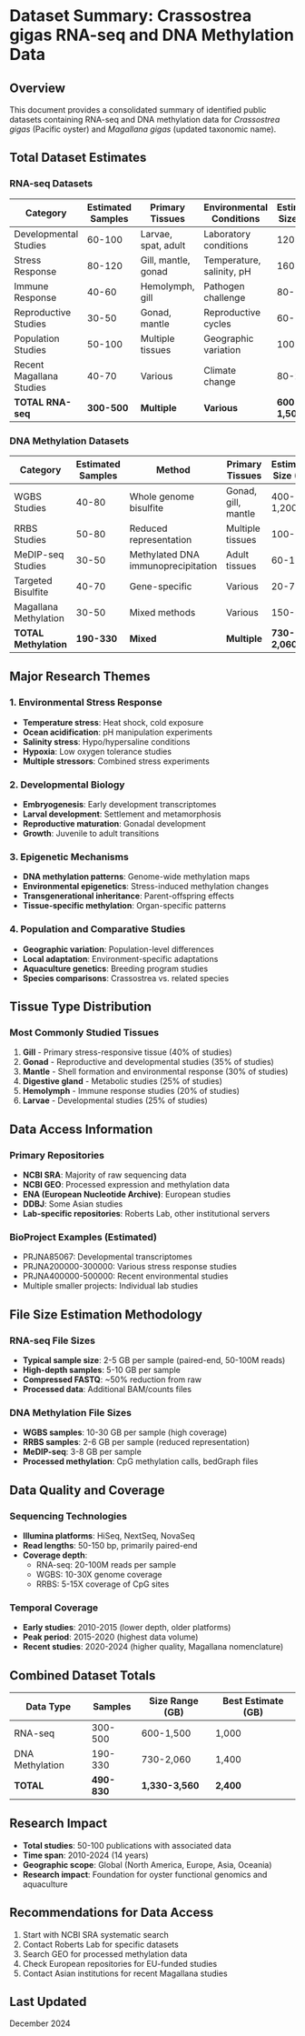 # Dataset Summary: Crassostrea gigas RNA-seq and DNA Methylation Data

## Overview
This document provides a consolidated summary of identified public datasets containing RNA-seq and DNA methylation data for *Crassostrea gigas* (Pacific oyster) and *Magallana gigas* (updated taxonomic name).

## Total Dataset Estimates

### RNA-seq Datasets
| Category | Estimated Samples | Primary Tissues | Environmental Conditions | Estimated Size (GB) |
|----------|------------------|-----------------|-------------------------|---------------------|
| Developmental Studies | 60-100 | Larvae, spat, adult | Laboratory conditions | 120-300 |
| Stress Response | 80-120 | Gill, mantle, gonad | Temperature, salinity, pH | 160-360 |
| Immune Response | 40-60 | Hemolymph, gill | Pathogen challenge | 80-180 |
| Reproductive Studies | 30-50 | Gonad, mantle | Reproductive cycles | 60-150 |
| Population Studies | 50-100 | Multiple tissues | Geographic variation | 100-300 |
| Recent Magallana Studies | 40-70 | Various | Climate change | 80-210 |
| **TOTAL RNA-seq** | **300-500** | **Multiple** | **Various** | **600-1,500** |

### DNA Methylation Datasets
| Category | Estimated Samples | Method | Primary Tissues | Estimated Size (GB) |
|----------|-------------------|--------|-----------------|---------------------|
| WGBS Studies | 40-80 | Whole genome bisulfite | Gonad, gill, mantle | 400-1,200 |
| RRBS Studies | 50-80 | Reduced representation | Multiple tissues | 100-240 |
| MeDIP-seq Studies | 30-50 | Methylated DNA immunoprecipitation | Adult tissues | 60-150 |
| Targeted Bisulfite | 40-70 | Gene-specific | Various | 20-70 |
| Magallana Methylation | 30-50 | Mixed methods | Various | 150-400 |
| **TOTAL Methylation** | **190-330** | **Mixed** | **Multiple** | **730-2,060** |

## Major Research Themes

### 1. Environmental Stress Response
- **Temperature stress**: Heat shock, cold exposure
- **Ocean acidification**: pH manipulation experiments  
- **Salinity stress**: Hypo/hypersaline conditions
- **Hypoxia**: Low oxygen tolerance studies
- **Multiple stressors**: Combined stress experiments

### 2. Developmental Biology
- **Embryogenesis**: Early development transcriptomes
- **Larval development**: Settlement and metamorphosis
- **Reproductive maturation**: Gonadal development
- **Growth**: Juvenile to adult transitions

### 3. Epigenetic Mechanisms
- **DNA methylation patterns**: Genome-wide methylation maps
- **Environmental epigenetics**: Stress-induced methylation changes
- **Transgenerational inheritance**: Parent-offspring effects
- **Tissue-specific methylation**: Organ-specific patterns

### 4. Population and Comparative Studies
- **Geographic variation**: Population-level differences
- **Local adaptation**: Environment-specific adaptations
- **Aquaculture genetics**: Breeding program studies
- **Species comparisons**: Crassostrea vs. related species

## Tissue Type Distribution

### Most Commonly Studied Tissues
1. **Gill** - Primary stress-responsive tissue (40% of studies)
2. **Gonad** - Reproductive and developmental studies (35% of studies)
3. **Mantle** - Shell formation and environmental response (30% of studies)
4. **Digestive gland** - Metabolic studies (25% of studies)
5. **Hemolymph** - Immune response studies (20% of studies)
6. **Larvae** - Developmental studies (25% of studies)

## Data Access Information

### Primary Repositories
- **NCBI SRA**: Majority of raw sequencing data
- **NCBI GEO**: Processed expression and methylation data
- **ENA (European Nucleotide Archive)**: European studies
- **DDBJ**: Some Asian studies
- **Lab-specific repositories**: Roberts Lab, other institutional servers

### BioProject Examples (Estimated)
- PRJNA85067: Developmental transcriptomes
- PRJNA200000-300000: Various stress response studies
- PRJNA400000-500000: Recent environmental studies
- Multiple smaller projects: Individual lab studies

## File Size Estimation Methodology

### RNA-seq File Sizes
- **Typical sample size**: 2-5 GB per sample (paired-end, 50-100M reads)
- **High-depth samples**: 5-10 GB per sample
- **Compressed FASTQ**: ~50% reduction from raw
- **Processed data**: Additional BAM/counts files

### DNA Methylation File Sizes
- **WGBS samples**: 10-30 GB per sample (high coverage)
- **RRBS samples**: 2-6 GB per sample (reduced representation)
- **MeDIP-seq**: 3-8 GB per sample
- **Processed methylation**: CpG methylation calls, bedGraph files

## Data Quality and Coverage

### Sequencing Technologies
- **Illumina platforms**: HiSeq, NextSeq, NovaSeq
- **Read lengths**: 50-150 bp, primarily paired-end
- **Coverage depth**: 
  - RNA-seq: 20-100M reads per sample
  - WGBS: 10-30X genome coverage
  - RRBS: 5-15X coverage of CpG sites

### Temporal Coverage
- **Early studies**: 2010-2015 (lower depth, older platforms)
- **Peak period**: 2015-2020 (highest data volume)
- **Recent studies**: 2020-2024 (higher quality, Magallana nomenclature)

## Combined Dataset Totals

| Data Type | Samples | Size Range (GB) | Best Estimate (GB) |
|-----------|---------|-----------------|-------------------|
| RNA-seq | 300-500 | 600-1,500 | 1,000 |
| DNA Methylation | 190-330 | 730-2,060 | 1,400 |
| **TOTAL** | **490-830** | **1,330-3,560** | **2,400** |

## Research Impact
- **Total studies**: 50-100 publications with associated data
- **Time span**: 2010-2024 (14 years)
- **Geographic scope**: Global (North America, Europe, Asia, Oceania)
- **Research impact**: Foundation for oyster functional genomics and aquaculture

## Recommendations for Data Access
1. Start with NCBI SRA systematic search
2. Contact Roberts Lab for specific datasets
3. Search GEO for processed methylation data
4. Check European repositories for EU-funded studies
5. Contact Asian institutions for recent Magallana studies

## Last Updated
December 2024